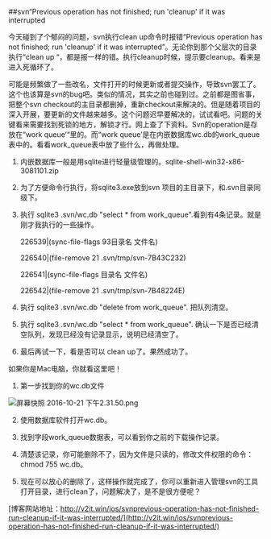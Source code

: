 
##svn“Previous operation has not finished; run 'cleanup' if it was interrupted

今天碰到了个郁闷的问题，svn执行clean up命令时报错“Previous operation has not finished; run 'cleanup' if it was interrupted”。无论你到那个父层次的目录执行“clean up “，都是报一样的错。执行cleanup时候，提示要cleanup。看来是进入死循环了。

可能是频繁做了一些改名，文件打开的时候更新或者提交操作，导致svn罢工了。这个也该算是svn的bug吧。类似的情况，其实之前也碰到过。之前都是图省事，把整个svn checkout的主目录都删掉，重新checkout来解决的。但是随着项目的深入开展，要更新的文件越来越多。这个问题迟早要解决的，试试看吧。问题的关键看来需要找到死锁的地方，解锁才行。网上查了下资料。Svn的operation是存放在“work queue’“里的。而“work queue’是在内嵌数据库wc.db的work_queue表中的。看看work_queue表中放了些什么，再做处理。

1. 内嵌数据库一般是用sqlite进行轻量级管理的。sqlite-shell-win32-x86-3081101.zip

2. 为了方便命令行执行，将sqlite3.exe放到svn 项目的主目录下，和.svn目录同级下。

3. 执行  sqlite3 .svn/wc.db "select * from work_queue".看到有4条记录。就是刚才我执行的一些操作。

	226539|(sync-file-flags 93目录名 文件名)

	226540|(file-remove 21 .svn/tmp/svn-7B43C232)

	226541|(sync-file-flags 目录名 文件名)

	226542|(file-remove 21 .svn/tmp/svn-7B48224E)

4. 执行  sqlite3 .svn/wc.db "delete from work_queue". 把队列清空。

5. 执行 sqlite3 .svn/wc.db "select * from work_queue". 确认一下是否已经清空队列，发现已经没有记录显示，说明已经清空了。

6. 最后再试一下，看是否可以  clean up了。果然成功了。

如果你是Mac电脑，你就看这里吧！

1. 第一步找到你的wc.db文件

![屏幕快照 2016-10-21 下午2.31.50.png](http://upload-images.jianshu.io/upload_images/726092-c17240015940402d.png?imageMogr2/auto-orient/strip%7CimageView2/2/w/1240)

2. 使用数据库软件打开wc.db。

3. 找到字段work_queue数据表，可以看到你之前的下载操作记录。

4. 清楚该记录，你可能删除不了，因为文件是只读的，修改文件权限的命令：chmod 755 wc.db。

5. 现在可以放心的删除了，这样操作就完成了，你可以重新进入管理svn的工具打开目录，进行clean了，问题解决了，是不是很方便呢？

[博客网站地址：http://v2it.win/ios/svnprevious-operation-has-not-finished-run-cleanup-if-it-was-interrupted/](http://v2it.win/ios/svnprevious-operation-has-not-finished-run-cleanup-if-it-was-interrupted/)


